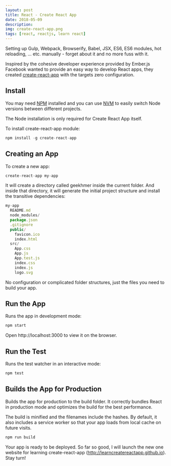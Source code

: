 ```yaml
---
layout: post
title: React - Create React App
date: 2018-05-09
description:
img: create-react-app.png
tags: [react, reactjs, learn react]
---
```


Setting up Gulp, Webpack, Browserify, Babel, JSX, ES6, ES6 modules, hot reloading, … etc. manually - forget about it and no more fuss with it.


Inspired by the cohesive developer experience provided by Ember.js Facebook wanted to provide an easy way to develop React apps, they created [create-react-app](https://github.com/facebook/create-react-app) with the targets zero configuration.

## Install

You may need [NPM](https://nodejs.org/en/download/) installed and you can use [NVM](https://github.com/creationix/nvm#usage) to easily switch Node versions between different projects.

The Node installation is only required for Create React App itself.

To install create-react-app module:

```javascript
npm install -g create-react-app
```

## Creating an App

To create a new app:

```javascript
create-react-app my-app
```

It will create a directory called geekhmer inside the current folder. And inside that directory, it will generate the initial project structure and install the transitive dependencies:

```javascript
my-app
  README.md
  node_modules/
  package.json
  .gitignore
  public/
    favicon.ico
    index.html
  src/
    App.css
    App.js
    App.test.js
    index.css
    index.js
    logo.svg
```

No configuration or complicated folder structures, just the files you need to build your app.

## Run the App

Runs the app in development mode:

```javascript
npm start
```

Open http://localhost:3000 to view it on the browser.

## Run the Test

Runs the test watcher in an interactive mode:

```javascript
npm test
```

## Builds the App for Production

Builds the app for production to the build folder. It correctly bundles React in production mode and optimizes the build for the best performance.

The build is minified and the filenames include the hashes. By default, it also includes a service worker so that your app loads from local cache on future visits.

```javascript
npm run build
```

Your app is ready to be deployed. So far so good, I will launch the new one website for learning create-react-app (http://learncreatereactapp.github.io). Stay turn!
